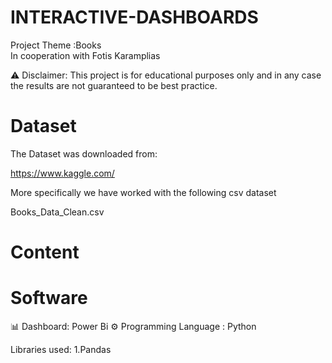 # INTERACTIVE-DASHBOARDS 
Project Theme :Books
<br/>In cooperation with Fotis Karamplias

⚠ Disclaimer: This project is for educational purposes only and in any case the results are not guaranteed to be best practice.

# Dataset
The Dataset was downloaded from:

https://www.kaggle.com/

More specifically we have worked with the following csv dataset

Books_Data_Clean.csv

# Content


# Software
📊 Dashboard: Power Bi
⚙️ Programming Language : Python

Libraries used:
1.Pandas

